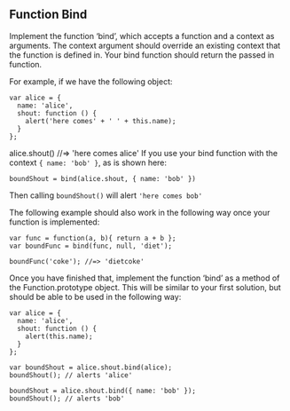 ## Function Bind

Implement the function ‘bind’, which accepts a function and a context as arguments. The context argument should override an existing context that the function is defined in. Your bind function should return the passed in function.

For example, if we have the following object:
```
var alice = {
  name: 'alice',
  shout: function () {
    alert('here comes' + ' ' + this.name);
  }
};
```
alice.shout() //=> 'here comes alice'
If you use your bind function with the context ```{ name: 'bob' }```, as is shown here:
```
boundShout = bind(alice.shout, { name: 'bob' })
```
Then calling ```boundShout()``` will alert ```'here comes bob'```

The following example should also work in the following way once your function is implemented:
```
var func = function(a, b){ return a + b };
var boundFunc = bind(func, null, 'diet');

boundFunc('coke'); //=> 'dietcoke'
```
Once you have finished that, implement the function ‘bind’ as a method of the Function.prototype object. This will be similar to your first solution, but should be able to be used in the following way:
```
var alice = {
  name: 'alice',
  shout: function () {
    alert(this.name);
  }
};

var boundShout = alice.shout.bind(alice);
boundShout(); // alerts 'alice'

boundShout = alice.shout.bind({ name: 'bob' });
boundShout(); // alerts 'bob'
```